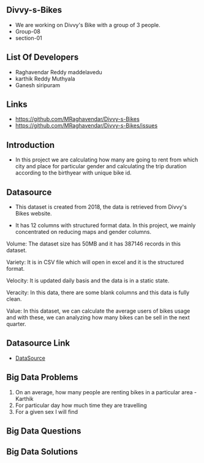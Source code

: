 ## Divvy-s-Bikes
- We are working on Divvy's Bike with a group of 3 people.
- Group-08
- section-01

## List Of Developers
- Raghavendar Reddy maddelavedu
- karthik Reddy Muthyala
- Ganesh siripuram

## Links
- https://github.com/MRaghavendar/Divvy-s-Bikes
- https://github.com/MRaghavendar/Divvy-s-Bikes/issues

## Introduction
- In this project we are calculating how many are going to rent from which city and place for particular gender and calculating the trip duration according to the birthyear with unique bike id.

## Datasource 
- This dataset is created from 2018, the data is retrieved from Divvy's Bikes website.

- It has 12 columns with structured format data. In this project, we mainly concentrated on reducing maps and gender columns.

Volume: The dataset size has 50MB and it has 387146 records in this dataset.

Variety:  It is in CSV file which will open in excel and it is the structured format.

Velocity: It is updated daily basis and the data is in a static state.

Veracity: In this data, there are some blank columns and this data is fully clean.   

Value: In this dataset, we can calculate the average users of bikes usage and with these, we can analyzing how many bikes can be sell in the next quarter.

## Datasource Link
- [DataSource](https://www.kaggle.com/michaelshoemaker/divvy-bike-chicago-2018#Divvy_Trips_2018_Q2.csv)

## Big Data Problems 
1. On an average, how many people are renting bikes in a particular area  -  Karthik
2. For particular day how much time they are travelling
3. For a given sex I will find 
## Big Data Questions
## Big Data Solutions
